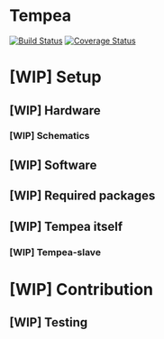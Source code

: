 # Tempea

[![Build Status](https://travis-ci.org/eiabea/tempea-api.svg?branch=master)](https://travis-ci.org/eiabea/tempea-api)
[![Coverage Status](https://coveralls.io/repos/github/eiabea/tempea-api/badge.svg?branch=master)](https://coveralls.io/github/eiabea/tempea-api?branch=master)

# [WIP] Setup

## [WIP] Hardware

### [WIP] Schematics

## [WIP] Software
## [WIP] Required packages

## [WIP] Tempea itself
### [WIP] Tempea-slave

# [WIP] Contribution
## [WIP] Testing